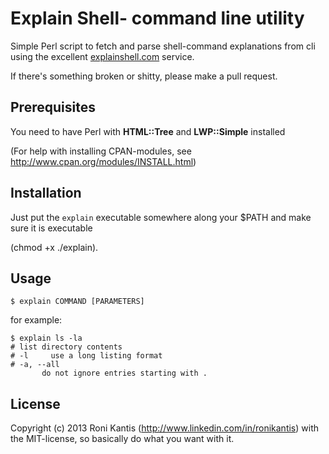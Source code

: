 
# Explain Shell- command line utility

Simple Perl script to fetch and parse shell-command explanations from cli using the excellent [explainshell.com](http://explainshell.com/) service.

If there's something broken or shitty, please make a pull request.

## Prerequisites

You need to have Perl with **HTML::Tree** and **LWP::Simple** installed

(For help with installing CPAN-modules, see http://www.cpan.org/modules/INSTALL.html)

## Installation

Just put the `explain` executable somewhere along your $PATH and make sure it is executable

(chmod +x ./explain).

## Usage

```
$ explain COMMAND [PARAMETERS]
```

for example:

```
$ explain ls -la
# list directory contents
# -l     use a long listing format
# -a, --all
       do not ignore entries starting with .
```

## License

Copyright (c) 2013 Roni Kantis (http://www.linkedin.com/in/ronikantis) with the MIT-license, so basically do what you want with it.

